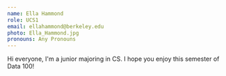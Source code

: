 ```yaml
---
name: Ella Hammond
role: UCS1
email: ellahammond@berkeley.edu
photo: Ella_Hammond.jpg
pronouns: Any Pronouns
---
```

Hi everyone, I'm a junior majoring in CS. I hope you enjoy this semester of Data 100!